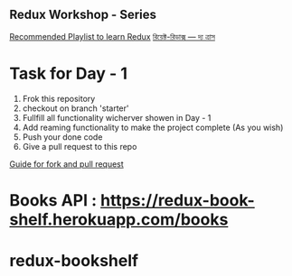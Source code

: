 ## Redux Workshop - Series

[Recommended Playlist to learn Redux](https://www.youtube.com/watch?v=9boMnm5X9ak&list=PLC3y8-rFHvwheJHvseC3I0HuYI2f46oAK)
[রিয়েক্ট-রিডাক্স — দ্য ত্রাস](https://solaimanshadin.medium.com/%E0%A6%B0%E0%A6%BF%E0%A7%9F%E0%A7%87%E0%A6%95%E0%A7%8D%E0%A6%9F-%E0%A6%B0%E0%A6%BF%E0%A6%A1%E0%A6%BE%E0%A6%95%E0%A7%8D%E0%A6%B8-%E0%A6%A6%E0%A7%8D%E0%A6%AF-%E0%A6%A4%E0%A7%8D%E0%A6%B0%E0%A6%BE%E0%A6%B8-2dd7417c1cc)




# Task for Day - 1 

1. Frok this repository
2. checkout on branch 'starter'
3. Fullfill all functionality wicherver showen in Day - 1
4. Add reaming functionality to make the project complete (As you wish)
5. Push your done code 
6. Give a pull request to this repo

[Guide for fork and pull request](https://docs.github.com/en/github/collaborating-with-issues-and-pull-requests/proposing-changes-to-your-work-with-pull-requests/creating-a-pull-request-from-a-fork)

# Books API : https://redux-book-shelf.herokuapp.com/books
# redux-bookshelf
